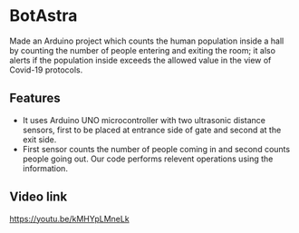 # BotAstra

Made an Arduino project which counts the human population inside a hall by counting the number of people entering and exiting the room; it also alerts if the population inside exceeds the allowed value in the view of Covid-19 protocols.


## Features
- It uses Arduino UNO microcontroller with two ultrasonic distance sensors, first to be placed at entrance side of gate and second at the exit side.
- First sensor counts the number of people coming in and second counts people going out. Our code performs relevent operations using the information.

## Video link
https://youtu.be/kMHYpLMneLk

